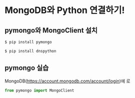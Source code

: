 # MongoDB와 Python 연결하기!

## pymongo와 MongoClient 설치

```bash
$ pip install pymongo
```
```bash
$ pip install dnspython
```

## pymongo 실습
MongoDB(https://account.mongodb.com/account/login)에 로

```python
from pymongo import MongoClient
```
